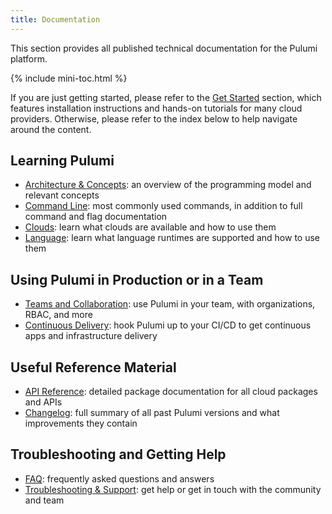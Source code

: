 ```yaml
---
title: Documentation
---
```


This section provides all published technical documentation for the Pulumi platform.

{% include mini-toc.html %}

If you are just getting started, please refer to the [Get Started](../quickstart) section,
which features installation instructions and hands-on tutorials for many cloud providers. Otherwise,
please refer to the index below to help navigate around the content.

## Learning Pulumi

* [Architecture & Concepts](concepts.html): an overview of the programming model and relevant concepts
* [Command Line](commands.html): most commonly used commands, in addition to full command and flag documentation
* [Clouds](clouds.html): learn what clouds are available and how to use them
* [Language](languages.html): learn what language runtimes are supported and how to use them

## Using Pulumi in Production or in a Team

* [Teams and Collaboration](service/): use Pulumi in your team, with organizations, RBAC, and more
* [Continuous Delivery](cd.html): hook Pulumi up to your CI/CD to get continuous apps and infrastructure delivery

## Useful Reference Material

* [API Reference](pkg/): detailed package documentation for all cloud packages and APIs
* [Changelog](changelog.html): full summary of all past Pulumi versions and what improvements they contain

## Troubleshooting and Getting Help

* [FAQ](faq.html): frequently asked questions and answers
* [Troubleshooting & Support](troubleshooting.html): get help or get in touch with the community and team
